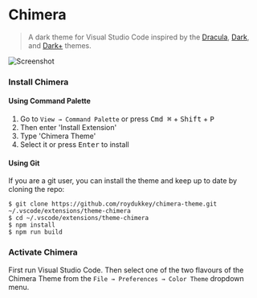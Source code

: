 # Chimera
> A dark theme for Visual Studio Code inspired by the [Dracula](https://draculatheme.com), [Dark](https://github.com/Microsoft/vscode/tree/master/extensions/theme-defaults/themes), and [Dark+](https://github.com/Microsoft/vscode/tree/master/extensions/theme-defaults/themes) themes.

![Screenshot](https://roydukkey.github.io/assets/images/chimera-theme-screenshot.png)

### Install Chimera

#### Using Command Palette

1. Go to `View → Command Palette` or press <kbd>Cmd ⌘</kbd> + <kbd>Shift</kbd> + <kbd>P</kbd>
2. Then enter 'Install Extension'
3. Type 'Chimera Theme'
4. Select it or press <kbd>Enter</kbd> to install

#### Using Git

If you are a git user, you can install the theme and keep up to date by cloning the repo:

```
$ git clone https://github.com/roydukkey/chimera-theme.git ~/.vscode/extensions/theme-chimera
$ cd ~/.vscode/extensions/theme-chimera
$ npm install
$ npm run build
```

### Activate Chimera

First run Visual Studio Code. Then select one of the two flavours of the Chimera Theme from the `File → Preferences → Color Theme` dropdown menu.
